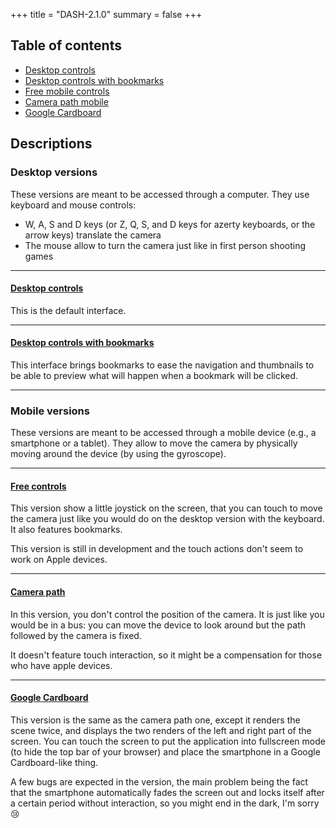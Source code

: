 +++
title = "DASH-2.1.0"
summary = false
+++

## Table of contents

  - [Desktop controls][1]
  - [Desktop controls with bookmarks][2]
  - [Free mobile controls][3]
  - [Camera path mobile][4]
  - [Google Cardboard][5]

## Descriptions

### Desktop versions

These versions are meant to be accessed through a computer. They use keyboard
and mouse controls:

  - W, A, S and D keys (or Z, Q, S, and D keys for azerty keyboards, or the
    arrow keys) translate the camera
  - The mouse allow to turn the camera just like in first person shooting games

---

#### [Desktop controls][1]

This is the default interface.

---

#### [Desktop controls with bookmarks][2]

This interface brings bookmarks to ease the navigation and thumbnails to be
able to preview what will happen when a bookmark will be clicked.

---

### Mobile versions

These versions are meant to be accessed through a mobile device (e.g., a
smartphone or a tablet).
They allow to move the camera by physically moving around the device (by using
the gyroscope).

---

#### [Free controls][3]

This version show a little joystick on the screen, that you can touch to move
the camera just like you would do on the desktop version with the keyboard. It
also features bookmarks.

This version is still in development and the touch actions don't seem to work
on Apple devices.

---

#### [Camera path][4]

In this version, you don't control the position of the camera. It is just like
you would be in a bus: you can move the device to look around but the path
followed by the camera is fixed.

It doesn't feature touch interaction, so it might be a compensation for those
who have apple devices.

---

#### [Google Cardboard][5]

This version is the same as the camera path one, except it renders the scene
twice, and displays the two renders of the left and right part of the screen.
You can touch the screen to put the application into fullscreen mode (to hide
the top bar of your browser) and place the smartphone in a Google
Cardboard-like thing.

A few bugs are expected in the version, the main problem being the fact that
the smartphone automatically fades the screen out and locks itself after a
certain period without interaction, so you might end in the dark, I'm sorry :cry:


[1]: https://storage.tforgione.fr/dash-2.1.0?bookmarks=none
[2]: https://storage.tforgione.fr/dash-2.1.0/
[3]: https://storage.tforgione.fr/dash-2.1.0?device=mobile
[4]: https://storage.tforgione.fr/dash-2.1.0?device=mobile&camera-path=thomas1
[5]: https://storage.tforgione.fr/dash-2.1.0?device=google-cardboard&camera-path=thomas1
